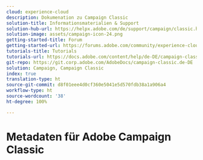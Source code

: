```yaml
---
cloud: experience-cloud
description: Dokumenation zu Campaign Classic
solution-title: Informationsmaterialien & Support
solution-hub-url: https://helpx.adobe.com/de/support/campaign/classic.html
solution-image: assets/campaign-icon-24.png
getting-started-title: Forum
getting-started-url: https://forums.adobe.com/community/experience-cloud/marketing-cloud/campaign/classic
tutorials-title: Tutorials
tutorials-url: https://docs.adobe.com/content/help/de-DE/campaign-classic-learn/tutorials/overview.html
git-repo: https://git.corp.adobe.com/AdobeDocs/campaign-classic.de-DE
solution: Campaign, Campaign Classic
index: true
translation-type: ht
source-git-commit: d8f01eee4d0cf360e5041e5d570fdb38a1a906a4
workflow-type: ht
source-wordcount: '38'
ht-degree: 100%

---
```



# Metadaten für Adobe Campaign Classic
